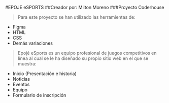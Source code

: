 #EPOJE eSPORTS
##Creador por: Milton Moreno
###Proyecto Coderhouse

>Para este proyecto se han utilizado las herramientas de:

- Figma
- HTML
- CSS
- Demás variaciones

>Epojé eSports es un equipo profesional de juegos competitivos en línea al cual se le ha diseñado su propio sitio web en el que se muestra:

- Inicio (Presentación e historia)
- Noticias
- Eventos
- Equipo
- Formulario de inscripción